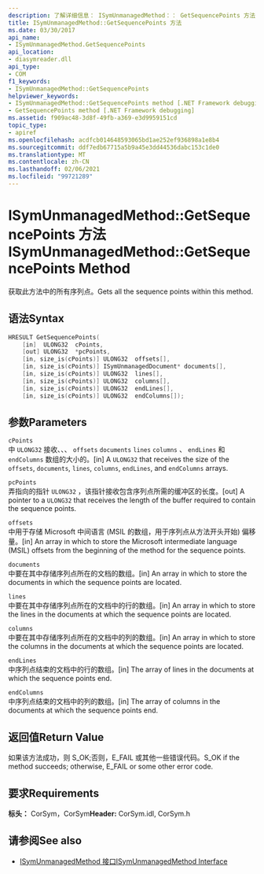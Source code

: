 ```yaml
---
description: 了解详细信息： ISymUnmanagedMethod：： GetSequencePoints 方法
title: ISymUnmanagedMethod::GetSequencePoints 方法
ms.date: 03/30/2017
api_name:
- ISymUnmanagedMethod.GetSequencePoints
api_location:
- diasymreader.dll
api_type:
- COM
f1_keywords:
- ISymUnmanagedMethod::GetSequencePoints
helpviewer_keywords:
- ISymUnmanagedMethod::GetSequencePoints method [.NET Framework debugging]
- GetSequencePoints method [.NET Framework debugging]
ms.assetid: f909ac48-3d8f-49fb-a369-e3d9959151cd
topic_type:
- apiref
ms.openlocfilehash: acdfcb014648593065bd1ae252ef936898a1e8b4
ms.sourcegitcommit: ddf7edb67715a5b9a45e3dd44536dabc153c1de0
ms.translationtype: MT
ms.contentlocale: zh-CN
ms.lasthandoff: 02/06/2021
ms.locfileid: "99721289"
---
```

# <a name="isymunmanagedmethodgetsequencepoints-method"></a><span data-ttu-id="94a9c-103">ISymUnmanagedMethod::GetSequencePoints 方法</span><span class="sxs-lookup"><span data-stu-id="94a9c-103">ISymUnmanagedMethod::GetSequencePoints Method</span></span>

<span data-ttu-id="94a9c-104">获取此方法中的所有序列点。</span><span class="sxs-lookup"><span data-stu-id="94a9c-104">Gets all the sequence points within this method.</span></span>  
  
## <a name="syntax"></a><span data-ttu-id="94a9c-105">语法</span><span class="sxs-lookup"><span data-stu-id="94a9c-105">Syntax</span></span>  
  
```cpp  
HRESULT GetSequencePoints(  
    [in]  ULONG32  cPoints,  
    [out] ULONG32  *pcPoints,  
    [in, size_is(cPoints)] ULONG32  offsets[],  
    [in, size_is(cPoints)] ISymUnmanagedDocument* documents[],  
    [in, size_is(cPoints)] ULONG32  lines[],  
    [in, size_is(cPoints)] ULONG32  columns[],  
    [in, size_is(cPoints)] ULONG32  endLines[],  
    [in, size_is(cPoints)] ULONG32  endColumns[]);  
```  
  
## <a name="parameters"></a><span data-ttu-id="94a9c-106">参数</span><span class="sxs-lookup"><span data-stu-id="94a9c-106">Parameters</span></span>  

 `cPoints`  
 <span data-ttu-id="94a9c-107">中 `ULONG32` 接收、、、 `offsets` `documents` `lines` `columns` 、 `endLines` 和 `endColumns` 数组的大小的。</span><span class="sxs-lookup"><span data-stu-id="94a9c-107">[in] A `ULONG32` that receives the size of the `offsets`, `documents`, `lines`, `columns`, `endLines`, and `endColumns` arrays.</span></span>  
  
 `pcPoints`  
 <span data-ttu-id="94a9c-108">弄指向的指针 `ULONG32` ，该指针接收包含序列点所需的缓冲区的长度。</span><span class="sxs-lookup"><span data-stu-id="94a9c-108">[out] A pointer to a `ULONG32` that receives the length of the buffer required to contain the sequence points.</span></span>  
  
 `offsets`  
 <span data-ttu-id="94a9c-109">中用于存储 Microsoft 中间语言 (MSIL 的数组，用于序列点从方法开头开始) 偏移量。</span><span class="sxs-lookup"><span data-stu-id="94a9c-109">[in] An array in which to store the Microsoft intermediate language (MSIL) offsets from the beginning of the method for the sequence points.</span></span>  
  
 `documents`  
 <span data-ttu-id="94a9c-110">中要在其中存储序列点所在的文档的数组。</span><span class="sxs-lookup"><span data-stu-id="94a9c-110">[in] An array in which to store the documents in which the sequence points are located.</span></span>  
  
 `lines`  
 <span data-ttu-id="94a9c-111">中要在其中存储序列点所在的文档中的行的数组。</span><span class="sxs-lookup"><span data-stu-id="94a9c-111">[in] An array in which to store the lines in the documents at which the sequence points are located.</span></span>  
  
 `columns`  
 <span data-ttu-id="94a9c-112">中要在其中存储序列点所在的文档中的列的数组。</span><span class="sxs-lookup"><span data-stu-id="94a9c-112">[in] An array in which to store the columns in the documents at which the sequence points are located.</span></span>  
  
 `endLines`  
 <span data-ttu-id="94a9c-113">中序列点结束的文档中的行的数组。</span><span class="sxs-lookup"><span data-stu-id="94a9c-113">[in] The array of lines in the documents at which the sequence points end.</span></span>  
  
 `endColumns`  
 <span data-ttu-id="94a9c-114">中序列点结束的文档中的列的数组。</span><span class="sxs-lookup"><span data-stu-id="94a9c-114">[in] The array of columns in the documents at which the sequence points end.</span></span>  
  
## <a name="return-value"></a><span data-ttu-id="94a9c-115">返回值</span><span class="sxs-lookup"><span data-stu-id="94a9c-115">Return Value</span></span>  

 <span data-ttu-id="94a9c-116">如果该方法成功，则 S_OK;否则，E_FAIL 或其他一些错误代码。</span><span class="sxs-lookup"><span data-stu-id="94a9c-116">S_OK if the method succeeds; otherwise, E_FAIL or some other error code.</span></span>  
  
## <a name="requirements"></a><span data-ttu-id="94a9c-117">要求</span><span class="sxs-lookup"><span data-stu-id="94a9c-117">Requirements</span></span>  

 <span data-ttu-id="94a9c-118">**标头：** CorSym，CorSym</span><span class="sxs-lookup"><span data-stu-id="94a9c-118">**Header:** CorSym.idl, CorSym.h</span></span>  
  
## <a name="see-also"></a><span data-ttu-id="94a9c-119">请参阅</span><span class="sxs-lookup"><span data-stu-id="94a9c-119">See also</span></span>

- [<span data-ttu-id="94a9c-120">ISymUnmanagedMethod 接口</span><span class="sxs-lookup"><span data-stu-id="94a9c-120">ISymUnmanagedMethod Interface</span></span>](isymunmanagedmethod-interface.md)
